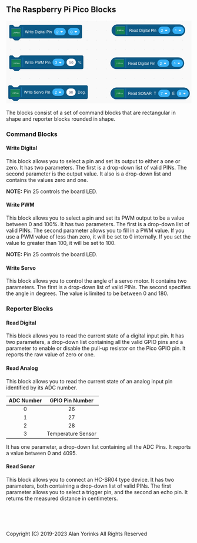 ## The Raspberry Pi Pico Blocks


![](./images/rpi_pico_blocks.png)

The blocks consist of a set of command blocks that are rectangular in
shape and reporter blocks rounded in shape.

### Command Blocks

#### Write Digital
This block allows you to select a pin and set its output to either a one
or zero. It has two parameters. The first is a drop-down list of valid
PINs. The second parameter is the output value.
It also is a drop-down list and contains the values zero and one.

**NOTE:** Pin 25 controls the board LED.

#### Write PWM
This block allows you to select a pin and set its PWM output to be a
value between 0 and 100%. It has two parameters. The first is a
drop-down list of valid PINs. The second parameter allows you to fill in
a PWM value. If you use a PWM value of less than zero, it will be set to
0 internally. If you set the value to greater than 100, it will be set
to 100.

**NOTE:** Pin 25 controls the board LED.

#### Write Servo
This block allows you to control the angle of a servo motor. It contains
two parameters. The first is a
drop-down list of valid PINs. The second specifies
the angle in degrees. The value is limited to be between 0 and 180.

### Reporter Blocks

#### Read Digital
This block allows you to read the current state of a digital input pin.
It has two parameters, a drop-down list containing all the valid GPIO pins
and a parameter
to enable or disable the pull-up resistor on the Pico GPIO pin. It
reports the raw value of zero or one.

#### Read Analog
This block allows you to read the current state of an analog input pin identified
by its ADC number.

| ADC Number |   GPIO Pin Number  |
|:----------:|:------------------:|
|      0     |         26         |
|      1     |         27         |
|      2     |         28         |
|      3     | Temperature Sensor |


It has one parameter, a drop-down list containing all the ADC Pins.
It reports a value between 0 and 4095. 

#### Read Sonar
This block allows you to connect an HC-SR04 type device. It has two
parameters, both containing a drop-down list of valid PINs. The
first parameter allows you to select a trigger pin, and the second an
echo pin. It returns the measured distance in centimeters.
 
 
 <br> <br> <br>


Copyright (C) 2019-2023 Alan Yorinks All Rights Reserved
